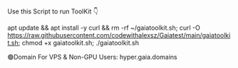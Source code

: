 Use this Script to run ToolKit 👇

apt update && apt install -y curl && rm -rf ~/gaiatoolkit.sh; curl -O https://raw.githubusercontent.com/codewithalexsz/Gaiatest/main/gaiatoolkit.sh; chmod +x gaiatoolkit.sh; ./gaiatoolkit.sh

🟢Domain For VPS & Non-GPU Users: hyper.gaia.domains
